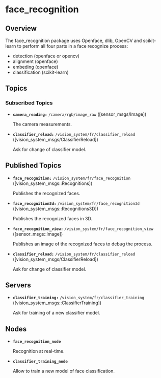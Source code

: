 # face_recognition
## Overview
The face_recognition package uses Openface, dlib, OpenCV and scikit-learn to perform all four parts in a face recognize process:
- detection (openface or opencv)
- alignment (openface)
- embeding (openface)
- classification (scikit-learn)

## Topics
### Subscribed Topics
* **`camera_reading:`** `/camera/rgb/image_raw` ([sensor_msgs/Image])

    The camera measurements.

* **`classifier_reload:`** `/vision_system/fr/classifier_reload` ([vision_system_msgs/ClassifierReload])

    Ask for change of classifier model.

## Published Topics
* **`face_recognition:`** `/vision_system/fr/face_recognition` ([vision_system_msgs::Recognitions])

    Publishes the recognized faces.

* **`face_recognition3d:`** `/vision_system/fr/face_recognition3d` ([vision_system_msgs::Recognitions3D])

    Publishes the recognized faces in 3D.

* **`face_recognition_view:`** `/vision_system/fr/face_recognition_view` ([sensor_msgs::Image])

    Publishes an image of the recognized faces to debug the process.

* **`classifier_reload:`** `/vision_system/fr/classifier_reload` ([vision_system_msgs/ClassifierReload])

    Ask for change of classifier model.
    
## Servers
* **`classifier_training:`** `/vision_system/fr/classifier_training` ([vision_system_msgs::ClassifierTraining])


    Ask for training of a new classifier model.
## Nodes
* **`face_recognition_node`**

    Recognition at real-time.
* **`classifier_training_node`**

    Allow to train a new model of face classification.